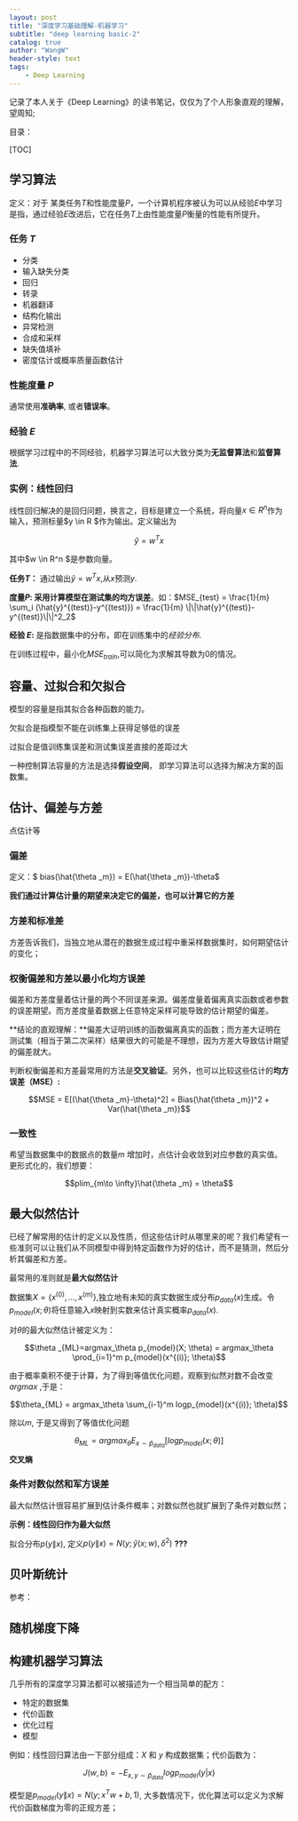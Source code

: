 ```yaml
---
layout: post
title: "深度学习基础理解-机器学习"
subtitle: "deep learning basic-2"
catalog: true
author: "WangW"
header-style: text
tags: 
    - Deep Learning
---
```


记录了本人关于《Deep Learning》的读书笔记，仅仅为了个人形象直观的理解，望周知;<!--break-->

目录：

[TOC]

## 学习算法

定义：对于 某类任务$T$和性能度量$P$，一个计算机程序被认为可以从经验$E$中学习是指，通过经验$E$改进后，它在任务$T$上由性能度量$P$衡量的性能有所提升。

### 任务 $T$

- 分类
- 输入缺失分类
- 回归
- 转录
- 机器翻译
- 结构化输出
- 异常检测
- 合成和采样
- 缺失值填补
- 密度估计或概率质量函数估计

### 性能度量 $P$

通常使用**准确率**, 或者**错误率**。 

### 经验 $E$

根据学习过程中的不同经验，机器学习算法可以大致分类为**无监督算法**和**监督算法**.

### 实例：线性回归

线性回归解决的是回归问题，换言之，目标是建立一个系统，将向量$x \in R^n$作为输入，预测标量$y \in R $作为输出。定义输出为

$$\hat{y}=w^Tx \tag{1}$$

其中$w \in R^n $是参数向量。

**任务$T$：** 通过输出$\hat{y} = w^Tx$,从$x$预测$y$. 

**度量$P$: 采用计算模型在测试集的均方误差**。如：$MSE_{test} = \frac{1}{m} \sum_i (\hat{y}^{(test)}-y^{(test)}) = \frac{1}{m} \|\|\hat{y}^{(test)}-y^{(test)}\|\|^2_2$

**经验 $E$:** 是指数据集中的分布，即在训练集中的*经验分布*.

在训练过程中，最小化$MSE_{train}$,可以简化为求解其导数为0的情况。

## 容量、过拟合和欠拟合

模型的容量是指其拟合各种函数的能力。

欠拟合是指模型不能在训练集上获得足够低的误差

过拟合是值训练集误差和测试集误差直接的差距过大

一种控制算法容量的方法是选择**假设空间**， 即学习算法可以选择为解决方案的函数集。

## 估计、偏差与方差

点估计等

### 偏差

定义：$ bias(\hat{\theta _m}) = E(\hat{\theta _m})-\theta$

**我们通过计算估计量的期望来决定它的偏差，也可以计算它的方差**

### 方差和标准差

方差告诉我们，当独立地从潜在的数据生成过程中重采样数据集时，如何期望估计的变化；

### 权衡偏差和方差以最小化均方误差

偏差和方差度量着估计量的两个不同误差来源。偏差度量着偏离真实函数或者参数的误差期望。而方差度量着数据上任意特定采样可能导致的估计期望的偏差。

**结论的直观理解：**偏差大证明训练的函数偏离真实的函数；而方差大证明在测试集（相当于第二次采样）结果很大的可能是不理想，因为方差大导致估计期望的偏差就大。

判断权衡偏差和方差最常用的方法是**交叉验证**。另外，也可以比较这些估计的**均方误差（MSE）:**

$$MSE = E[(\hat{\theta _m}-\theta)^2] = Bias(\hat{\theta _m})^2 + Var(\hat{\theta _m})$$

### 一致性

希望当数据集中的数据点的数量$m$ 增加时，点估计会收敛到对应参数的真实值。更形式化的，我们想要：

$$plim_{m\to \infty}\hat{\theta _m} = \theta$$

## 最大似然估计

已经了解常用的估计的定义以及性质，但这些估计时从哪里来的呢？我们希望有一些准则可以让我们从不同模型中得到特定函数作为好的估计，而不是猜测，然后分析其偏差和方差。

最常用的准则就是**最大似然估计**

数据集$X=\{x^{(0)}, ..., x^{(m)}\}$,独立地有未知的真实数据生成分布$p_{data}(x)$生成。令$p_{model}(x;\theta)$将任意输入$x$映射到实数来估计真实概率$p_{data}(x)$.

对$\theta$的最大似然估计被定义为：

$$\theta _{ML}=argmax_\theta p_{model}(X; \theta) = argmax_\theta \prod_{i=1}^m p_{model}(x^{(i)}; \theta)$$

由于概率乘积不便于计算，为了得到等值优化问题，观察到似然对数不会改变 $arg max$ ,于是：

$$\theta_{ML} = argmax_\theta \sum_{i-1}^m logp_{model}(x^{(i)}; \theta)$$

除以$m$, 于是又得到了等值优化问题

$$\theta_{ML}=argmax_\theta E_{x\sim \hat{p}_{data}}[log p_{model}(x; \theta)]$$     **交叉熵**

### 条件对数似然和军方误差

最大似然估计很容易扩展到估计条件概率；对数似然也就扩展到了条件对数似然；

**示例：线性回归作为最大似然** 

拟合分布$p(y\|x)$, 定义$p(y\|x) = N(y; \hat{y}(x; w), \delta^2)$ **???**

## 贝叶斯统计

参考：

## 随机梯度下降

## 构建机器学习算法

几乎所有的深度学习算法都可以被描述为一个相当简单的配方：

- 特定的数据集
- 代价函数
- 优化过程
- 模型

例如：线性回归算法由一下部分组成：$X$ 和 $y$ 构成数据集；代价函数为：

$$J(w, b) = -E_{x,y \sim \hat{p}_{data}}log p_{model}(y|x)$$

模型是$p_{model}(y \| x) = N(y; x^Tw + b, 1)$, 大多数情况下，优化算法可以定义为求解代价函数梯度为零的正规方差；